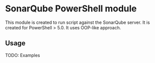 # SonarQube PowerShell module

This module is created to run script against the SonarQube server. It is created for PowerShell > 5.0. It uses OOP-like approach.

## Usage

TODO: Examples